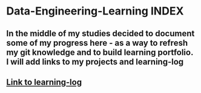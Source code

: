 # Data-Engineering-Learning INDEX
In the middle of my studies decided to document some of my progress here - as a way to refresh my git knowledge and to build learning portfolio. I will add links to my projects and learning-log 
---
## [**Link to learning-log**](https://github.com/backToSoftwareEngineering/Data-Engineering-Learning/edit/main/learning-log/README.md)

